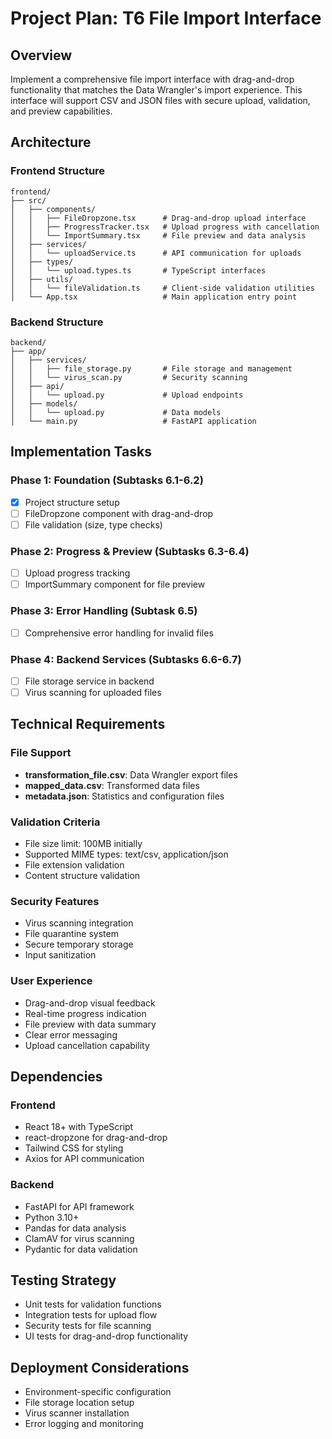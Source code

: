 # Project Plan: T6 File Import Interface

## Overview
Implement a comprehensive file import interface with drag-and-drop functionality that matches the Data Wrangler's import experience. This interface will support CSV and JSON files with secure upload, validation, and preview capabilities.

## Architecture

### Frontend Structure
```
frontend/
├── src/
│   ├── components/
│   │   ├── FileDropzone.tsx      # Drag-and-drop upload interface
│   │   ├── ProgressTracker.tsx   # Upload progress with cancellation
│   │   └── ImportSummary.tsx     # File preview and data analysis
│   ├── services/
│   │   └── uploadService.ts      # API communication for uploads
│   ├── types/
│   │   └── upload.types.ts       # TypeScript interfaces
│   ├── utils/
│   │   └── fileValidation.ts     # Client-side validation utilities
│   └── App.tsx                   # Main application entry point
```

### Backend Structure
```
backend/
├── app/
│   ├── services/
│   │   ├── file_storage.py       # File storage and management
│   │   └── virus_scan.py         # Security scanning
│   ├── api/
│   │   └── upload.py             # Upload endpoints
│   ├── models/
│   │   └── upload.py             # Data models
│   └── main.py                   # FastAPI application
```

## Implementation Tasks

### Phase 1: Foundation (Subtasks 6.1-6.2)
- [x] Project structure setup
- [ ] FileDropzone component with drag-and-drop
- [ ] File validation (size, type checks)

### Phase 2: Progress & Preview (Subtasks 6.3-6.4)
- [ ] Upload progress tracking
- [ ] ImportSummary component for file preview

### Phase 3: Error Handling (Subtask 6.5)
- [ ] Comprehensive error handling for invalid files

### Phase 4: Backend Services (Subtasks 6.6-6.7)
- [ ] File storage service in backend
- [ ] Virus scanning for uploaded files

## Technical Requirements

### File Support
- **transformation_file.csv**: Data Wrangler export files
- **mapped_data.csv**: Transformed data files
- **metadata.json**: Statistics and configuration files

### Validation Criteria
- File size limit: 100MB initially
- Supported MIME types: text/csv, application/json
- File extension validation
- Content structure validation

### Security Features
- Virus scanning integration
- File quarantine system
- Secure temporary storage
- Input sanitization

### User Experience
- Drag-and-drop visual feedback
- Real-time progress indication
- File preview with data summary
- Clear error messaging
- Upload cancellation capability

## Dependencies

### Frontend
- React 18+ with TypeScript
- react-dropzone for drag-and-drop
- Tailwind CSS for styling
- Axios for API communication

### Backend
- FastAPI for API framework
- Python 3.10+
- Pandas for data analysis
- ClamAV for virus scanning
- Pydantic for data validation

## Testing Strategy
- Unit tests for validation functions
- Integration tests for upload flow
- Security tests for file scanning
- UI tests for drag-and-drop functionality

## Deployment Considerations
- Environment-specific configuration
- File storage location setup
- Virus scanner installation
- Error logging and monitoring